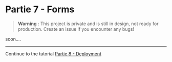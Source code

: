 # Partie 7 - Forms
> **Warning** : This project is private and is still in design, not ready for production. Create an issue if you encounter any bugs!

soon....
<hr/>
Continue to the tutorial <a href="https://docs.nimbasolution.com/tutorial/deployment/" target="_blank">Partie 8 - Deployment</a>